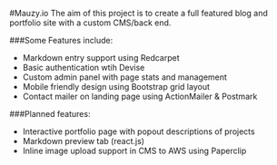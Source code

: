 #Mauzy.io
The aim of this project is to create a full featured blog and portfolio site with a custom CMS/back end. 

###Some Features include:
+ Markdown entry support using Redcarpet
+ Basic authentication wtih Devise
+ Custom admin panel with page stats and management
+ Mobile friendly design using Bootstrap grid layout
+ Contact mailer on landing page using ActionMailer & Postmark

###Planned features:
+ Interactive portfolio page with popout descriptions of projects
+ Markdown preview tab (react.js)
+ Inline image upload support in CMS to AWS using Paperclip
